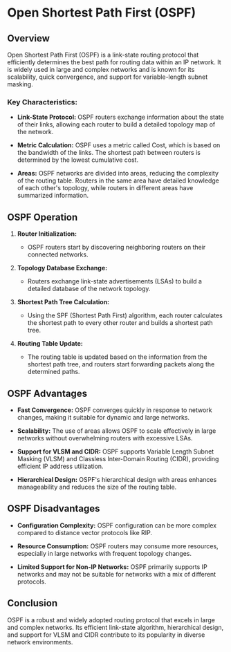 # Open Shortest Path First (OSPF)

## Overview
Open Shortest Path First (OSPF) is a link-state routing protocol that efficiently determines the best path for routing data within an IP network. It is widely used in large and complex networks and is known for its scalability, quick convergence, and support for variable-length subnet masking.

### Key Characteristics:

- **Link-State Protocol:** OSPF routers exchange information about the state of their links, allowing each router to build a detailed topology map of the network.

- **Metric Calculation:** OSPF uses a metric called Cost, which is based on the bandwidth of the links. The shortest path between routers is determined by the lowest cumulative cost.

- **Areas:** OSPF networks are divided into areas, reducing the complexity of the routing table. Routers in the same area have detailed knowledge of each other's topology, while routers in different areas have summarized information.

## OSPF Operation

1. **Router Initialization:**
   - OSPF routers start by discovering neighboring routers on their connected networks.

2. **Topology Database Exchange:**
   - Routers exchange link-state advertisements (LSAs) to build a detailed database of the network topology.

3. **Shortest Path Tree Calculation:**
   - Using the SPF (Shortest Path First) algorithm, each router calculates the shortest path to every other router and builds a shortest path tree.

4. **Routing Table Update:**
   - The routing table is updated based on the information from the shortest path tree, and routers start forwarding packets along the determined paths.

## OSPF Advantages

- **Fast Convergence:** OSPF converges quickly in response to network changes, making it suitable for dynamic and large networks.

- **Scalability:** The use of areas allows OSPF to scale effectively in large networks without overwhelming routers with excessive LSAs.

- **Support for VLSM and CIDR:** OSPF supports Variable Length Subnet Masking (VLSM) and Classless Inter-Domain Routing (CIDR), providing efficient IP address utilization.

- **Hierarchical Design:** OSPF's hierarchical design with areas enhances manageability and reduces the size of the routing table.

## OSPF Disadvantages

- **Configuration Complexity:** OSPF configuration can be more complex compared to distance vector protocols like RIP.

- **Resource Consumption:** OSPF routers may consume more resources, especially in large networks with frequent topology changes.

- **Limited Support for Non-IP Networks:** OSPF primarily supports IP networks and may not be suitable for networks with a mix of different protocols.

## Conclusion

OSPF is a robust and widely adopted routing protocol that excels in large and complex networks. Its efficient link-state algorithm, hierarchical design, and support for VLSM and CIDR contribute to its popularity in diverse network environments.
